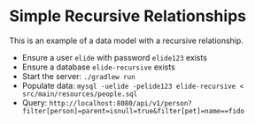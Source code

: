 # Simple Recursive Relationships

This is an example of a data model with a recursive relationship. 

* Ensure a user `elide` with password `elide123` exists
* Ensure a database `elide-recursive` exists
* Start the server: `./gradlew run`
* Populate data: `mysql -uelide -pelide123 elide-recursive < src/main/resources/people.sql`
* Query: `http://localhost:8080/api/v1/person?filter[person]=parent=isnull=true&filter[pet]=name==fido`

